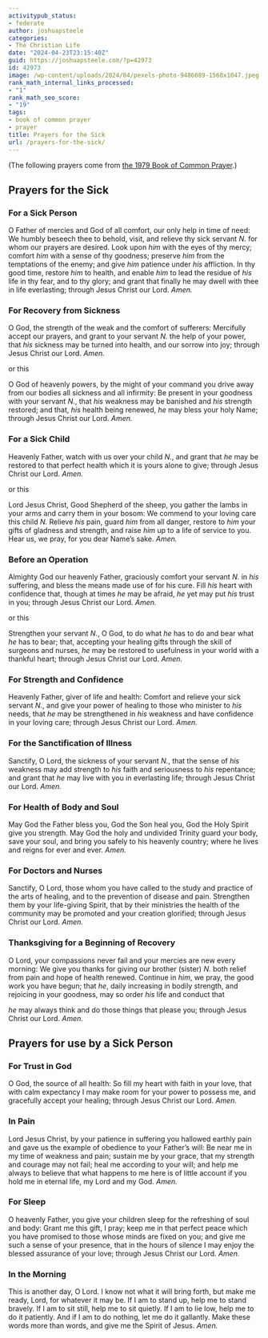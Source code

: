 ```yaml
---
activitypub_status:
- federate
author: joshuapsteele
categories:
- The Christian Life
date: "2024-04-23T23:15:40Z"
guid: https://joshuapsteele.com/?p=42973
id: 42973
image: /wp-content/uploads/2024/04/pexels-photo-9486689-1568x1047.jpeg
rank_math_internal_links_processed:
- "1"
rank_math_seo_score:
- "19"
tags:
- book of common prayer
- prayer
title: Prayers for the Sick
url: /prayers-for-the-sick/
---
```


(The following prayers come from [the 1979 Book of Common Prayer](https://www.bcponline.org/PastoralOffices/ministration_to_the_sick.html).)

## Prayers for the Sick

### For a Sick Person

O Father of mercies and God of all comfort, our only help in time of need: We humbly beseech thee to behold, visit, and relieve thy sick servant *N.* for whom our prayers are desired. Look upon *him* with the eyes of thy mercy; comfort *him* with a sense of thy goodness; preserve *him* from the temptations of the enemy; and give *him* patience under *his* affliction. In thy good time, restore *him* to health, and enable *him* to lead the residue of *his* life in thy fear, and to thy glory; and grant that finally he may dwell with thee in life everlasting; through Jesus Christ our Lord. *Amen.*

### For Recovery from Sickness

O God, the strength of the weak and the comfort of sufferers: Mercifully accept our prayers, and grant to your servant *N.* the help of your power, that *his* sickness may be turned into health, and our sorrow into joy; through Jesus Christ our Lord. *Amen.*

or this

O God of heavenly powers, by the might of your command you drive away from our bodies all sickness and all infirmity: Be present in your goodness with your servant *N.*, that *his* weakness may be banished and *his* strength restored; and that, *his* health being renewed, *he* may bless your holy Name; through Jesus Christ our Lord. *Amen.*

### For a Sick Child

Heavenly Father, watch with us over your child *N.*, and grant that *he* may be restored to that perfect health which it is yours alone to give; through Jesus Christ our Lord. *Amen.*

or this

Lord Jesus Christ, Good Shepherd of the sheep, you gather the lambs in your arms and carry them in your bosom: We commend to your loving care this child *N.* Relieve *his* pain, guard *him* from all danger, restore to *him* your gifts of gladness and strength, and raise *him* up to a life of service to you. Hear us, we pray, for you dear Name’s sake. *Amen.*

### Before an Operation

Almighty God our heavenly Father, graciously comfort your servant *N.* in *his* suffering, and bless the means made use of for his cure. Fill *his* heart with confidence that, though at times *he* may be afraid, *he* yet may put *his* trust in you; through Jesus Christ our Lord. *Amen.*

or this

Strengthen your servant *N.*, O God, to do what *he* has to do and bear what *he* has to bear; that, accepting your healing gifts through the skill of surgeons and nurses, *he* may be restored to usefulness in your world with a thankful heart; through Jesus Christ our Lord. *Amen.*

### For Strength and Confidence

Heavenly Father, giver of life and health: Comfort and relieve your sick servant *N.*, and give your power of healing to those who minister to *his* needs, that *he* may be strengthened in *his* weakness and have confidence in your loving care; through Jesus Christ our Lord. *Amen.*

### For the Sanctification of Illness

Sanctify, O Lord, the sickness of your servant *N.*, that the sense of *his* weakness may add strength to *his* faith and seriousness to *his* repentance; and grant that *he* may live with you in everlasting life; through Jesus Christ our Lord. *Amen.*

### For Health of Body and Soul

May God the Father bless you, God the Son heal you, God the Holy Spirit give you strength. May God the holy and undivided Trinity guard your body, save your soul, and bring you safely to his heavenly country; where he lives and reigns for ever and ever. *Amen.*

### For Doctors and Nurses

Sanctify, O Lord, those whom you have called to the study and practice of the arts of healing, and to the prevention of disease and pain. Strengthen them by your life-giving Spirit, that by their ministries the health of the community may be promoted and your creation glorified; through Jesus Christ our Lord. *Amen.*

### Thanksgiving for a Beginning of Recovery

O Lord, your compassions never fail and your mercies are new every morning: We give you thanks for giving our brother (sister) *N.* both relief from pain and hope of health renewed. Continue in *him*, we pray, the good work you have begun; that *he*, daily increasing in bodily strength, and rejoicing in your goodness, may so order *his* life and conduct that

*he* may always think and do those things that please you; through Jesus Christ our Lord. *Amen.*

## Prayers for use by a Sick Person

### For Trust in God

O God, the source of all health: So fill my heart with faith in your love, that with calm expectancy I may make room for your power to possess me, and gracefully accept your healing; through Jesus Christ our Lord. *Amen.*

### In Pain

Lord Jesus Christ, by your patience in suffering you hallowed earthly pain and gave us the example of obedience to your Father’s will: Be near me in my time of weakness and pain; sustain me by your grace, that my strength and courage may not fail; heal me according to your will; and help me always to believe that what happens to me here is of little account if you hold me in eternal life, my Lord and my God. *Amen.*

### For Sleep

O heavenly Father, you give your children sleep for the refreshing of soul and body: Grant me this gift, I pray; keep me in that perfect peace which you have promised to those whose minds are fixed on you; and give me such a sense of your presence, that in the hours of silence I may enjoy the blessed assurance of your love; through Jesus Christ our Lord. *Amen.*

### In the Morning

This is another day, O Lord. I know not what it will bring forth, but make me ready, Lord, for whatever it may be. If I am to stand up, help me to stand bravely. If I am to sit still, help me to sit quietly. If I am to lie low, help me to do it patiently. And if I am to do nothing, let me do it gallantly. Make these words more than words, and give me the Spirit of Jesus. *Amen.*